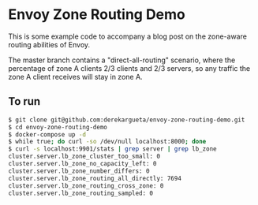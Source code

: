 Envoy Zone Routing Demo
=======================

This is some example code to accompany a blog post on the zone-aware routing abilities of Envoy.

The master branch contains a "direct-all-routing" scenario, where the percentage
of zone A clients 2/3 clients and 2/3 servers, so any traffic the zone A client
receives will stay in zone A.

## To run
```bash
$ git clone git@github.com:derekargueta/envoy-zone-routing-demo.git
$ cd envoy-zone-routing-demo
$ docker-compose up -d
$ while true; do curl -so /dev/null localhost:8000; done
$ curl -s localhost:9901/stats | grep server | grep lb_zone
cluster.server.lb_zone_cluster_too_small: 0
cluster.server.lb_zone_no_capacity_left: 0
cluster.server.lb_zone_number_differs: 0
cluster.server.lb_zone_routing_all_directly: 7694
cluster.server.lb_zone_routing_cross_zone: 0
cluster.server.lb_zone_routing_sampled: 0
```
